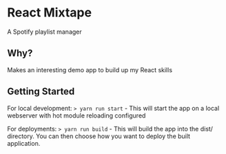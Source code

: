 # React Mixtape
A Spotify playlist manager

## Why?
Makes an interesting demo app to build up my React skills

## Getting Started
For local development:
`> yarn run start` - This will start the app on a local webserver with hot module reloading configured

For deployments:
`> yarn run build` - This will build the app into the dist/ directory. You can then choose how you want to deploy the built application.
